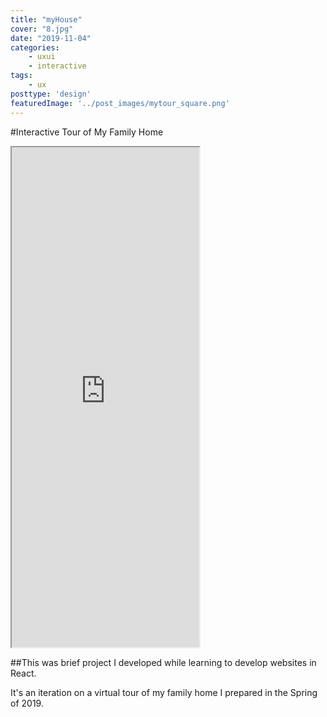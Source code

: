 ```yaml
---
title: "myHouse"
cover: "8.jpg"
date: "2019-11-04"
categories:
    - uxui
    - interactive
tags:
    - ux
posttype: 'design'
featuredImage: '../post_images/mytour_square.png'
---
```


#Interactive Tour of My Family Home

<iframe src="https://joshuakery.github.io/mytour" height="800"></iframe>

<grid-container>

##This was brief project I developed while learning to develop websites in React.

It's an iteration on a virtual tour of my family home I prepared in the Spring of 2019.

</grid-container>